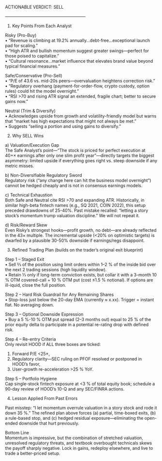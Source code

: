 ACTIONABLE VERDICT: SELL  

––––––––––––––––––––––––––––––––––––––  
1. Key Points From Each Analyst  

Risky (Pro-Buy)  
• “Revenue is climbing at 19.2% annually…debt-free…exceptional launch pad for scaling.”  
• “High ATR and bullish momentum suggest greater swings—perfect for those poised to capitalize.”  
• “Cultural resonance…market influence that elevates brand value beyond typical financial measures.”

Safe/Conservative (Pro-Sell)  
• “P/E of 43.6 vs. mid-20s peers—overvaluation heightens correction risk.”  
• “Regulatory overhang (payment-for-order-flow, crypto custody, option rules) could hit the model overnight.”  
• “RSI >70 and rising ATR signal an extended, fragile chart; better to secure gains now.”

Neutral (Trim & Diversify)  
• Acknowledges upside from growth and volatility-friendly model but warns that “market has high expectations that might not always be met.”  
• Suggests “selling a portion and using gains to diversify.”

2. Why SELL Wins  

a) Valuation/Execution Gap  
   The Safe Analyst’s point—“The stock is priced for perfect execution at 40+× earnings after only one slim profit year”—directly targets the biggest asymmetry: limited upside if everything goes right vs. steep downside if any metric misses.  

b) Non-Diversifiable Regulatory Sword  
   Regulatory risk (“any change here can hit the business model overnight”) cannot be hedged cheaply and is not in consensus earnings models.  

c) Technical Exhaustion  
   Both Safe and Neutral cite RSI >70 and expanding ATR. Historically, in similar high-beta fintech names (e.g., SQ 2021, COIN 2022), this setup preceded drawdowns of 25-40%. Past mistake recalled: “letting a story stock’s momentum trump valuation discipline.” We will not repeat it.  

d) Risk/Reward Skew  
   Even Risky’s strongest hooks—profit growth, no debt—are already reflected in the 43× multiple. The incremental upside (<20% on optimistic targets) is dwarfed by a plausible 30-50% downside if earnings/regs disappoint.  

3. Refined Trading Plan (builds on the trader’s original exit blueprint)  

Step 1 – Staged Exit  
• Sell ⅔ of the position using limit orders within 1–2 % of the inside bid over the next 2 trading sessions (high liquidity window).  
• Retain ⅓ only if long-term conviction exists, but collar it with a 3-month 10 % OTM covered-call + 10 % OTM put (cost ≤1.5 % notional). If options are ill-iquid, close the full position.

Step 2 – Hard Risk Guardrail for Any Remaining Shares  
• Stop-loss just below the 20-day EMA (currently ≈ x.xx). Trigger = instant flat. No averaging down.

Step 3 – Optional Downside Expression  
• Buy a 5 %-10 % OTM put spread (2–3 months out) equal to 25 % of the prior equity delta to participate in a potential re-rating drop with defined risk.

Step 4 – Re-entry Criteria  
Only revisit HOOD if ALL three boxes are ticked:  
   1) Forward P/E <25×,  
   2) Regulatory clarity—SEC ruling on PFOF resolved or postponed in HOOD’s favor,  
   3) User-growth re-acceleration >25 % YoY.  

Step 5 – Portfolio Hygiene  
Cap single-stock fintech exposure at <3 % of total equity book; schedule a 90-day review of HOOD’s 10-Q and any SEC/FINRA actions.

4. Lesson Applied From Past Errors  

Past misstep: “I let momentum overrule valuation in a story stock and rode it down 35 %.” The refined plan above forces (a) partial, time-boxed exits, (b) a rule-based stop, and (c) hedged residual exposure—eliminating the open-ended downside that hurt previously.

Bottom Line  
Momentum is impressive, but the combination of stretched valuation, unresolved regulatory threats, and textbook overbought technicals skews the payoff sharply negative. Lock in gains, redeploy elsewhere, and live to trade a better-priced setup.